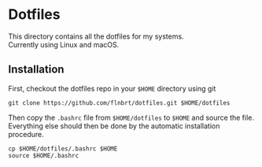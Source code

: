 # Dotfiles

This directory contains all the dotfiles for my systems.<br>
Currently using Linux and macOS.

## Installation

First, checkout the dotfiles repo in your ```$HOME``` directory using git

```
git clone https://github.com/flnbrt/dotfiles.git $HOME/dotfiles
```

Then copy the ```.bashrc``` file from ```$HOME/dotfiles``` to ```$HOME``` and source the file.<br>
Everything else should then be done by the automatic installation procedure.

```
cp $HOME/dotfiles/.bashrc $HOME
source $HOME/.bashrc
```
